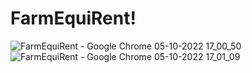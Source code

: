 # FarmEquiRent!
![FarmEquiRent - Google Chrome 05-10-2022 17_00_50](https://user-images.githubusercontent.com/102849159/194050626-b383fcaf-0087-4b34-b9c9-7d75414b5129.png)
![FarmEquiRent - Google Chrome 05-10-2022 17_01_09](https://user-images.githubusercontent.com/102849159/194050635-49d16d08-f981-4f27-b165-d27754f469ce.png)
